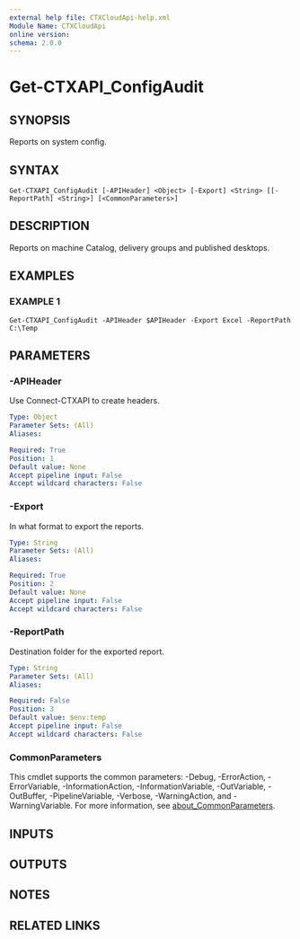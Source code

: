```yaml
---
external help file: CTXCloudApi-help.xml
Module Name: CTXCloudApi
online version:
schema: 2.0.0
---
```


# Get-CTXAPI_ConfigAudit

## SYNOPSIS
Reports on system config.

## SYNTAX

```
Get-CTXAPI_ConfigAudit [-APIHeader] <Object> [-Export] <String> [[-ReportPath] <String>] [<CommonParameters>]
```

## DESCRIPTION
Reports on machine Catalog, delivery groups and published desktops.

## EXAMPLES

### EXAMPLE 1
```
Get-CTXAPI_ConfigAudit -APIHeader $APIHeader -Export Excel -ReportPath C:\Temp
```

## PARAMETERS

### -APIHeader
Use Connect-CTXAPI to create headers.

```yaml
Type: Object
Parameter Sets: (All)
Aliases:

Required: True
Position: 1
Default value: None
Accept pipeline input: False
Accept wildcard characters: False
```

### -Export
In what format to export the reports.

```yaml
Type: String
Parameter Sets: (All)
Aliases:

Required: True
Position: 2
Default value: None
Accept pipeline input: False
Accept wildcard characters: False
```

### -ReportPath
Destination folder for the exported report.

```yaml
Type: String
Parameter Sets: (All)
Aliases:

Required: False
Position: 3
Default value: $env:temp
Accept pipeline input: False
Accept wildcard characters: False
```

### CommonParameters
This cmdlet supports the common parameters: -Debug, -ErrorAction, -ErrorVariable, -InformationAction, -InformationVariable, -OutVariable, -OutBuffer, -PipelineVariable, -Verbose, -WarningAction, and -WarningVariable. For more information, see [about_CommonParameters](http://go.microsoft.com/fwlink/?LinkID=113216).

## INPUTS

## OUTPUTS

## NOTES

## RELATED LINKS
